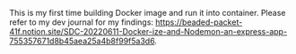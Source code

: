 This is my first time building Docker image and run it into container. Please refer to my dev journal for my findings: https://beaded-packet-41f.notion.site/SDC-20220611-Docker-ize-and-Nodemon-an-express-app-755357671d8b45aea25a4b8f99f5a3d6.
